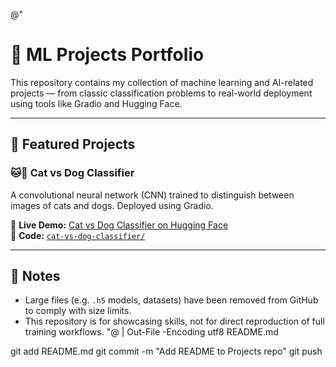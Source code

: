@"
# 🧠 ML Projects Portfolio

This repository contains my collection of machine learning and AI-related projects — from classic classification problems to real-world deployment using tools like Gradio and Hugging Face.

---

## 🚀 Featured Projects

### 🐱🐶 Cat vs Dog Classifier

A convolutional neural network (CNN) trained to distinguish between images of cats and dogs. Deployed using Gradio.

🔗 **Live Demo:** [Cat vs Dog Classifier on Hugging Face](https://huggingface.co/spaces/yarikvitovsky/cat-vs-dog-classifier)  
📂 **Code:** [`cat-vs-dog-classifier/`](./cat-vs-dog-classifier)

---

## 📌 Notes

- Large files (e.g. `.h5` models, datasets) have been removed from GitHub to comply with size limits.
- This repository is for showcasing skills, not for direct reproduction of full training workflows.
"@ | Out-File -Encoding utf8 README.md

git add README.md
git commit -m "Add README to Projects repo"
git push
